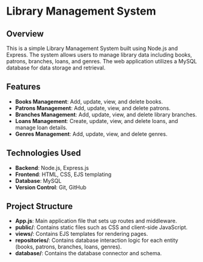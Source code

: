 # Library Management System

## Overview

This is a simple Library Management System built using Node.js and Express. The system allows users to manage library data including books, patrons, branches, loans, and genres. The web application utilizes a MySQL database for data storage and retrieval.

## Features

- **Books Management**: Add, update, view, and delete books.
- **Patrons Management**: Add, update, view, and delete patrons.
- **Branches Management**: Add, update, view, and delete library branches.
- **Loans Management**: Create, update, view, and delete loans, and manage loan details.
- **Genres Management**: Add, update, view, and delete genres.

## Technologies Used

- **Backend**: Node.js, Express.js
- **Frontend**: HTML, CSS, EJS templating
- **Database**: MySQL
- **Version Control**: Git, GitHub

## Project Structure

- **App.js**: Main application file that sets up routes and middleware.
- **public/**: Contains static files such as CSS and client-side JavaScript.
- **views/**: Contains EJS templates for rendering pages.
- **repositories/**: Contains database interaction logic for each entity (books, patrons, branches, loans, genres).
- **database/**: Contains the database connector and schema.
